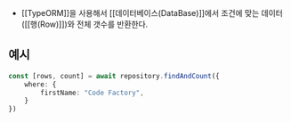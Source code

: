 - [[TypeORM]]을 사용해서 [[데이터베이스(DataBase)]]에서 조건에 맞는 데이터([[행(Row)]])와 전체 갯수를 반환한다.


## 예시

```ts
const [rows, count] = await repository.findAndCount({
	where: {
		firstName: "Code Factory",
	}
})
```